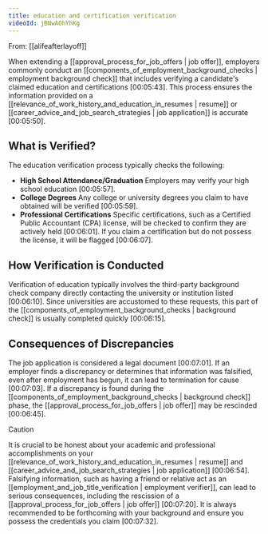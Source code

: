 ```yaml
---
title: education and certification verification
videoId: jBNwAOhYhKg
---
```


From: [[alifeafterlayoff]] <br/> 

When extending a [[approval_process_for_job_offers | job offer]], employers commonly conduct an [[components_of_employment_background_checks | employment background check]] that includes verifying a candidate's claimed education and certifications <a class="yt-timestamp" data-t="00:05:43">[00:05:43]</a>. This process ensures the information provided on a [[relevance_of_work_history_and_education_in_resumes | resume]] or [[career_advice_and_job_search_strategies | job application]] is accurate <a class="yt-timestamp" data-t="00:05:50">[00:05:50]</a>.

## What is Verified?

The education verification process typically checks the following:
*   **High School Attendance/Graduation** Employers may verify your high school education <a class="yt-timestamp" data-t="00:05:57">[00:05:57]</a>.
*   **College Degrees** Any college or university degrees you claim to have obtained will be verified <a class="yt-timestamp" data-t="00:05:59">[00:05:59]</a>.
*   **Professional Certifications** Specific certifications, such as a Certified Public Accountant (CPA) license, will be checked to confirm they are actively held <a class="yt-timestamp" data-t="00:06:01">[00:06:01]</a>. If you claim a certification but do not possess the license, it will be flagged <a class="yt-timestamp" data-t="00:06:07">[00:06:07]</a>.

## How Verification is Conducted

Verification of education typically involves the third-party background check company directly contacting the university or institution listed <a class="yt-timestamp" data-t="00:06:10">[00:06:10]</a>. Since universities are accustomed to these requests, this part of the [[components_of_employment_background_checks | background check]] is usually completed quickly <a class="yt-timestamp" data-t="00:06:15">[00:06:15]</a>.

## Consequences of Discrepancies

The job application is considered a legal document <a class="yt-timestamp" data-t="00:07:01">[00:07:01]</a>. If an employer finds a discrepancy or determines that information was falsified, even after employment has begun, it can lead to termination for cause <a class="yt-timestamp" data-t="00:07:03">[00:07:03]</a>. If a discrepancy is found during the [[components_of_employment_background_checks | background check]] phase, the [[approval_process_for_job_offers | job offer]] may be rescinded <a class="yt-timestamp" data-t="00:06:45">[00:06:45]</a>.

> [!CAUTION]
> It is crucial to be honest about your academic and professional accomplishments on your [[relevance_of_work_history_and_education_in_resumes | resume]] and [[career_advice_and_job_search_strategies | job application]] <a class="yt-timestamp" data-t="00:06:54">[00:06:54]</a>. Falsifying information, such as having a friend or relative act as an [[employment_and_job_title_verification | employment verifier]], can lead to serious consequences, including the rescission of a [[approval_process_for_job_offers | job offer]] <a class="yt-timestamp" data-t="00:07:20">[00:07:20]</a>. It is always recommended to be forthcoming with your background and ensure you possess the credentials you claim <a class="yt-timestamp" data-t="00:07:32">[00:07:32]</a>.